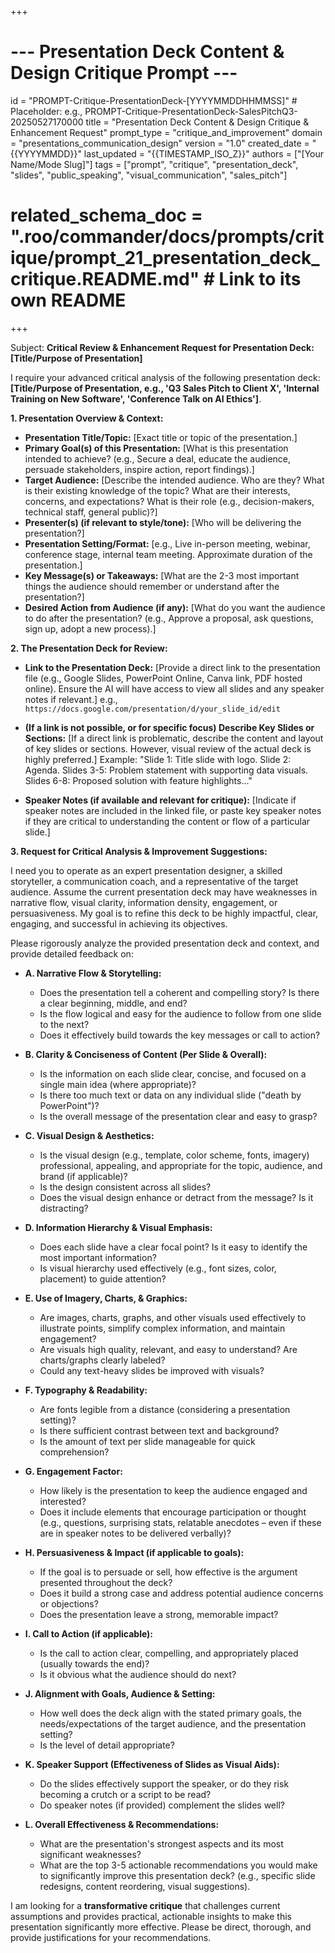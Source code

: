+++
# --- Presentation Deck Content & Design Critique Prompt ---
id = "PROMPT-Critique-PresentationDeck-[YYYYMMDDHHMMSS]" # Placeholder: e.g., PROMPT-Critique-PresentationDeck-SalesPitchQ3-20250527170000
title = "Presentation Deck Content & Design Critique & Enhancement Request"
prompt_type = "critique_and_improvement"
domain = "presentations_communication_design"
version = "1.0"
created_date = "{{YYYYMMDD}}"
last_updated = "{{TIMESTAMP_ISO_Z}}"
authors = ["[Your Name/Mode Slug]"]
tags = ["prompt", "critique", "presentation_deck", "slides", "public_speaking", "visual_communication", "sales_pitch"]
# related_schema_doc = ".roo/commander/docs/prompts/critique/prompt_21_presentation_deck_critique.README.md" # Link to its own README
+++

Subject: **Critical Review & Enhancement Request for Presentation Deck: [Title/Purpose of Presentation]**

I require your advanced critical analysis of the following presentation deck: **[Title/Purpose of Presentation, e.g., 'Q3 Sales Pitch to Client X', 'Internal Training on New Software', 'Conference Talk on AI Ethics']**.

**1. Presentation Overview & Context:**
   *   **Presentation Title/Topic:** [Exact title or topic of the presentation.]
   *   **Primary Goal(s) of this Presentation:** [What is this presentation intended to achieve? (e.g., Secure a deal, educate the audience, persuade stakeholders, inspire action, report findings).]
   *   **Target Audience:** [Describe the intended audience. Who are they? What is their existing knowledge of the topic? What are their interests, concerns, and expectations? What is their role (e.g., decision-makers, technical staff, general public)?]
   *   **Presenter(s) (if relevant to style/tone):** [Who will be delivering the presentation?]
   *   **Presentation Setting/Format:** [e.g., Live in-person meeting, webinar, conference stage, internal team meeting. Approximate duration of the presentation.]
   *   **Key Message(s) or Takeaways:** [What are the 2-3 most important things the audience should remember or understand after the presentation?]
   *   **Desired Action from Audience (if any):** [What do you want the audience to do after the presentation? (e.g., Approve a proposal, ask questions, sign up, adopt a new process).]

**2. The Presentation Deck for Review:**

*   **Link to the Presentation Deck:**
    [Provide a direct link to the presentation file (e.g., Google Slides, PowerPoint Online, Canva link, PDF hosted online). Ensure the AI will have access to view all slides and any speaker notes if relevant.]
    e.g., `https://docs.google.com/presentation/d/your_slide_id/edit`

*   **(If a link is not possible, or for specific focus) Describe Key Slides or Sections:**
    [If a direct link is problematic, describe the content and layout of key slides or sections. However, visual review of the actual deck is highly preferred.]
    Example: "Slide 1: Title slide with logo. Slide 2: Agenda. Slides 3-5: Problem statement with supporting data visuals. Slides 6-8: Proposed solution with feature highlights..."

*   **Speaker Notes (if available and relevant for critique):**
    [Indicate if speaker notes are included in the linked file, or paste key speaker notes if they are critical to understanding the content or flow of a particular slide.]

**3. Request for Critical Analysis & Improvement Suggestions:**

I need you to operate as an expert presentation designer, a skilled storyteller, a communication coach, and a representative of the target audience. Assume the current presentation deck may have weaknesses in narrative flow, visual clarity, information density, engagement, or persuasiveness. My goal is to refine this deck to be highly impactful, clear, engaging, and successful in achieving its objectives.

Please rigorously analyze the provided presentation deck and context, and provide detailed feedback on:

*   **A. Narrative Flow & Storytelling:**
    *   Does the presentation tell a coherent and compelling story? Is there a clear beginning, middle, and end?
    *   Is the flow logical and easy for the audience to follow from one slide to the next?
    *   Does it effectively build towards the key messages or call to action?

*   **B. Clarity & Conciseness of Content (Per Slide & Overall):**
    *   Is the information on each slide clear, concise, and focused on a single main idea (where appropriate)?
    *   Is there too much text or data on any individual slide ("death by PowerPoint")?
    *   Is the overall message of the presentation clear and easy to grasp?

*   **C. Visual Design & Aesthetics:**
    *   Is the visual design (e.g., template, color scheme, fonts, imagery) professional, appealing, and appropriate for the topic, audience, and brand (if applicable)?
    *   Is the design consistent across all slides?
    *   Does the visual design enhance or detract from the message? Is it distracting?

*   **D. Information Hierarchy & Visual Emphasis:**
    *   Does each slide have a clear focal point? Is it easy to identify the most important information?
    *   Is visual hierarchy used effectively (e.g., font sizes, color, placement) to guide attention?

*   **E. Use of Imagery, Charts, & Graphics:**
    *   Are images, charts, graphs, and other visuals used effectively to illustrate points, simplify complex information, and maintain engagement?
    *   Are visuals high quality, relevant, and easy to understand? Are charts/graphs clearly labeled?
    *   Could any text-heavy slides be improved with visuals?

*   **F. Typography & Readability:**
    *   Are fonts legible from a distance (considering a presentation setting)?
    *   Is there sufficient contrast between text and background?
    *   Is the amount of text per slide manageable for quick comprehension?

*   **G. Engagement Factor:**
    *   How likely is the presentation to keep the audience engaged and interested?
    *   Does it include elements that encourage participation or thought (e.g., questions, surprising stats, relatable anecdotes – even if these are in speaker notes to be delivered verbally)?

*   **H. Persuasiveness & Impact (if applicable to goals):**
    *   If the goal is to persuade or sell, how effective is the argument presented throughout the deck?
    *   Does it build a strong case and address potential audience concerns or objections?
    *   Does the presentation leave a strong, memorable impact?

*   **I. Call to Action (if applicable):**
    *   Is the call to action clear, compelling, and appropriately placed (usually towards the end)?
    *   Is it obvious what the audience should do next?

*   **J. Alignment with Goals, Audience & Setting:**
    *   How well does the deck align with the stated primary goals, the needs/expectations of the target audience, and the presentation setting?
    *   Is the level of detail appropriate?

*   **K. Speaker Support (Effectiveness of Slides as Visual Aids):**
    *   Do the slides effectively support the speaker, or do they risk becoming a crutch or a script to be read?
    *   Do speaker notes (if provided) complement the slides well?

*   **L. Overall Effectiveness & Recommendations:**
    *   What are the presentation's strongest aspects and its most significant weaknesses?
    *   What are the top 3-5 actionable recommendations you would make to significantly improve this presentation deck? (e.g., specific slide redesigns, content reordering, visual suggestions).

I am looking for a **transformative critique** that challenges current assumptions and provides practical, actionable insights to make this presentation significantly more effective. Please be direct, thorough, and provide justifications for your recommendations.
